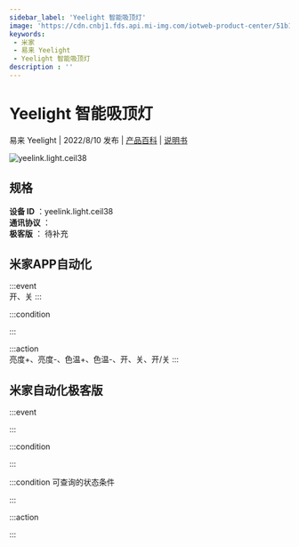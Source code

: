 ```yaml
---
sidebar_label: 'Yeelight 智能吸顶灯'
image: 'https://cdn.cnbj1.fds.api.mi-img.com/iotweb-product-center/51b1461ca55b04a52d184c82e29e2d80_1645695212591.png?GalaxyAccessKeyId=AKVGLQWBOVIRQ3XLEW&Expires=9223372036854775807&Signature=d15rQFfMR0VdNBe9NTYW/4pOkqg='
keywords: 
 - 米家
 - 易来 Yeelight
 - Yeelight 智能吸顶灯
description : ''
---
```

# Yeelight 智能吸顶灯

易来 Yeelight | 2022/8/10 发布 | [产品百科](https://home.mi.com/webapp/content/baike/product/index.html?model=yeelink.light.ceil38/) | [说明书](https://home.mi.com/views/introduction.html?model=yeelink.light.ceil38&region=cn)

![yeelink.light.ceil38](https://cdn.cnbj1.fds.api.mi-img.com/iotweb-product-center/51b1461ca55b04a52d184c82e29e2d80_1645695212591.png?GalaxyAccessKeyId=AKVGLQWBOVIRQ3XLEW&Expires=9223372036854775807&Signature=d15rQFfMR0VdNBe9NTYW/4pOkqg=)

## 规格  
> 
**设备 ID** ：yeelink.light.ceil38  
**通讯协议** ：  
**极客版**  ： 待补充 


## 米家APP自动化  

:::event  
开、关
:::

:::condition  

:::

:::action   
亮度+、亮度-、色温+、色温-、开、关、开/关
:::

## 米家自动化极客版  

:::event  

:::

:::condition  

:::

:::condition 可查询的状态条件  

:::

:::action  

:::

        
